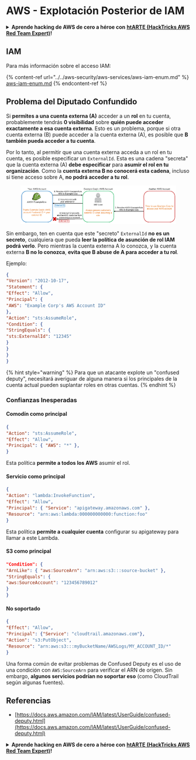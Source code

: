 # AWS - Explotación Posterior de IAM

<details>

<summary><strong>Aprende hacking de AWS de cero a héroe con</strong> <a href="https://training.hacktricks.xyz/courses/arte"><strong>htARTE (HackTricks AWS Red Team Expert)</strong></a><strong>!</strong></summary>

Otras formas de apoyar a HackTricks:

* Si quieres ver a tu **empresa anunciada en HackTricks** o **descargar HackTricks en PDF**, consulta los [**PLANES DE SUSCRIPCIÓN**](https://github.com/sponsors/carlospolop)!
* Consigue el [**merchandising oficial de PEASS & HackTricks**](https://peass.creator-spring.com)
* Descubre [**La Familia PEASS**](https://opensea.io/collection/the-peass-family), nuestra colección de [**NFTs**](https://opensea.io/collection/the-peass-family) exclusivos
* **Únete al** 💬 [**grupo de Discord**](https://discord.gg/hRep4RUj7f) o al [**grupo de telegram**](https://t.me/peass) o **sígueme** en **Twitter** 🐦 [**@carlospolopm**](https://twitter.com/carlospolopm)**.**
* **Comparte tus trucos de hacking enviando PRs a los repositorios de github de** [**HackTricks**](https://github.com/carlospolop/hacktricks) y [**HackTricks Cloud**](https://github.com/carlospolop/hacktricks-cloud).

</details>

## IAM

Para más información sobre el acceso IAM:

{% content-ref url="../../aws-security/aws-services/aws-iam-enum.md" %}
[aws-iam-enum.md](../../aws-security/aws-services/aws-iam-enum.md)
{% endcontent-ref %}

## Problema del Diputado Confundido

Si **permites a una cuenta externa (A)** acceder a un **rol** en tu cuenta, probablemente tendrás **0 visibilidad** sobre **quién puede acceder exactamente a esa cuenta externa**. Esto es un problema, porque si otra cuenta externa (B) puede acceder a la cuenta externa (A), es posible que **B también pueda acceder a tu cuenta**.

Por lo tanto, al permitir que una cuenta externa acceda a un rol en tu cuenta, es posible especificar un `ExternalId`. Esta es una cadena "secreta" que la cuenta externa (A) **debe especificar** para **asumir el rol en tu organización**. Como la **cuenta externa B no conocerá esta cadena**, incluso si tiene acceso sobre A, **no podrá acceder a tu rol**.

<figure><img src="../../../.gitbook/assets/image (1) (7).png" alt=""><figcaption></figcaption></figure>

Sin embargo, ten en cuenta que este "secreto" `ExternalId` **no es un secreto**, cualquiera que pueda **leer la política de asunción de rol IAM podrá verlo**. Pero mientras la cuenta externa A lo conozca, y la cuenta externa **B no lo conozca**, **evita que B abuse de A para acceder a tu rol**.

Ejemplo:
```json
{
"Version": "2012-10-17",
"Statement": {
"Effect": "Allow",
"Principal": {
"AWS": "Example Corp's AWS Account ID"
},
"Action": "sts:AssumeRole",
"Condition": {
"StringEquals": {
"sts:ExternalId": "12345"
}
}
}
}
```
{% hint style="warning" %}
Para que un atacante explote un "confused deputy", necesitará averiguar de alguna manera si los principales de la cuenta actual pueden suplantar roles en otras cuentas.
{% endhint %}

### Confianzas Inesperadas

#### Comodín como principal
```json
{
"Action": "sts:AssumeRole",
"Effect": "Allow",
"Principal": { "AWS": "*" },
}
```
Esta política **permite a todos los AWS** asumir el rol.

#### Servicio como principal
```json
{
"Action": "lambda:InvokeFunction",
"Effect": "Allow",
"Principal": { "Service": "apigateway.amazonaws.com" },
"Resource": "arn:aws:lambda:000000000000:function:foo"
}
```
Esta política **permite a cualquier cuenta** configurar su apigateway para llamar a este Lambda.

#### S3 como principal
```json
"Condition": {
"ArnLike": { "aws:SourceArn": "arn:aws:s3:::source-bucket" },
"StringEquals": {
"aws:SourceAccount": "123456789012"
}
}
```
#### No soportado
```json
{
"Effect": "Allow",
"Principal": {"Service": "cloudtrail.amazonaws.com"},
"Action": "s3:PutObject",
"Resource": "arn:aws:s3:::myBucketName/AWSLogs/MY_ACCOUNT_ID/*"
}
```
Una forma común de evitar problemas de Confused Deputy es el uso de una condición con `AWS:SourceArn` para verificar el ARN de origen. Sin embargo, **algunos servicios podrían no soportar eso** (como CloudTrail según algunas fuentes).

## Referencias

* [https://docs.aws.amazon.com/IAM/latest/UserGuide/confused-deputy.html](https://docs.aws.amazon.com/IAM/latest/UserGuide/confused-deputy.html)

<details>

<summary><strong>Aprende hacking en AWS de cero a héroe con</strong> <a href="https://training.hacktricks.xyz/courses/arte"><strong>htARTE (HackTricks AWS Red Team Expert)</strong></a><strong>!</strong></summary>

Otras formas de apoyar a HackTricks:

* Si quieres ver a tu **empresa anunciada en HackTricks** o **descargar HackTricks en PDF** Consulta los [**PLANES DE SUSCRIPCIÓN**](https://github.com/sponsors/carlospolop)!
* Consigue el [**merchandising oficial de PEASS & HackTricks**](https://peass.creator-spring.com)
* Descubre [**La Familia PEASS**](https://opensea.io/collection/the-peass-family), nuestra colección de [**NFTs**](https://opensea.io/collection/the-peass-family) exclusivos
* **Únete al** 💬 [**grupo de Discord**](https://discord.gg/hRep4RUj7f) o al [**grupo de telegram**](https://t.me/peass) o **sígueme** en **Twitter** 🐦 [**@carlospolopm**](https://twitter.com/carlospolopm)**.**
* **Comparte tus trucos de hacking enviando PRs a los repositorios de github de** [**HackTricks**](https://github.com/carlospolop/hacktricks) y [**HackTricks Cloud**](https://github.com/carlospolop/hacktricks-cloud).

</details>
